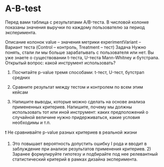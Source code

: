 # A-B-test
Перед вами таблица с результатами A/B-теста. В числовой колонке показаны значения выручки по каждому пользователю за период эксперимента.

Описание колонок
value – значения метрики
experimentVariant – Вариант теста (Control – контроль, Treatment – тест)
Задача
Нужно понять, стали ли мы больше зарабатывать с пользователя или нет. Вы уже знаете о существовании t-теста, U-теста Mann-Whitney и бутстрапа. Открытый вопрос: какой инструмент использовать?

1. Посчитайте p-value тремя способами: t-тест, U-тест, бутстрап средних

2. Сравните результат между тестом и контролем по всем этим кейсам

3. Напишите выводы, которые можно сделать на основе анализа примененных критериев. Напишите, почему мы должны использовать тот или иной инструмент: каких предположений о случайной величине нужно придерживаться, какие условия необходимы и т.п.

❗️ Не сравнивайте p-value разных критериев в реальной жизни
1) Это повышает вероятность допустить ошибку I рода и вводит в заблуждение при анализе результатов применения критериев. 2) Заранее формулируйте гипотезу и подбирайте под нее релевантный статистический критерий в рамках дизайна эксперимента.
